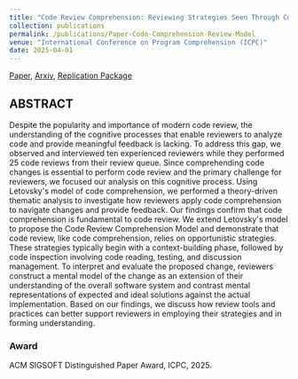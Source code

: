 ```yaml
---
title: "Code Review Comprehension: Reviewing Strategies Seen Through Code Comprehension Theories"
collection: publications
permalink: /publications/Paper-Code-Comprehension-Review-Model
venue: "International Conference on Program Comprehension (ICPC)"
date: 2025-04-01
---
```

[Paper](https://poojaruhal.github.io/files/Paper-Code-Comprehension-Review-Model.pdf),
[Arxiv](https://export.arxiv.org/abs/2503.21455),
[Replication Package](https://doi.org/10.5281/zenodo.14748996)


## ABSTRACT
Despite the popularity and importance of modern code review, the understanding of the cognitive processes that enable reviewers to analyze code and provide meaningful feedback is lacking. To address this gap, we observed and interviewed ten experienced reviewers while they performed 25 code reviews from their review queue. Since comprehending code changes is essential to perform code review and the primary challenge for reviewers, we focused our analysis on this cognitive process. Using Letovsky's model of code comprehension, we performed a theory-driven thematic analysis to investigate how reviewers apply code comprehension to navigate changes and provide feedback. Our findings confirm that code comprehension is fundamental to code review. We extend Letovsky's model to propose the Code Review Comprehension Model and demonstrate that code review, like code comprehension, relies on opportunistic strategies. These strategies typically begin with a context-building phase, followed by code inspection involving code reading, testing, and discussion management. To interpret and evaluate the proposed change, reviewers construct a mental model of the change as an extension of their understanding of the overall software system and contrast mental representations of expected and ideal solutions against the actual implementation. Based on our findings, we discuss how review tools and practices can better support reviewers in employing their strategies and in forming understanding.

### Award
ACM SIGSOFT Distinguished Paper Award, ICPC, 2025.